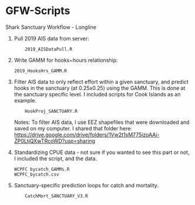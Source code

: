 # GFW-Scripts

Shark Sanctuary Workflow - Longline

1.	Pull 2019 AIS data from server: 

      		2019_AISDataPull.R

2.	Write GAMM for hooks~hours relationship:

		2019_HooksHrs_GAMM.R

3.	Filter AIS data to only reflect effort within a given sanctuary, and predict hooks in the sanctuary (at 0.25x0.25) using the GAMM. 
    	This is done at the sanctuary specific level. I included scripts for Cook Islands as an example.
    
	    	HookProj_SANCTUARY.R
      
  	Notes: To filter AIS data, I use EEZ shapefiles that were downloaded and saved on my computer. I shared that folder here: 
  	https://drive.google.com/drive/folders/1Vw2t1sM775izoAAi-ZP0LtjQXwTRcoWD?usp=sharing
  
4.	Standardizing CPUE data - not sure if you wanted to see this part or not, I included the script, and the data.
		
		WCPFC bycatch_GAMMs.R
		WCPFC_bycatch.csv


5.	Sanctuary-specific prediction loops for catch and mortality.

      		CatchMort_SANCTUARY_V3.R
